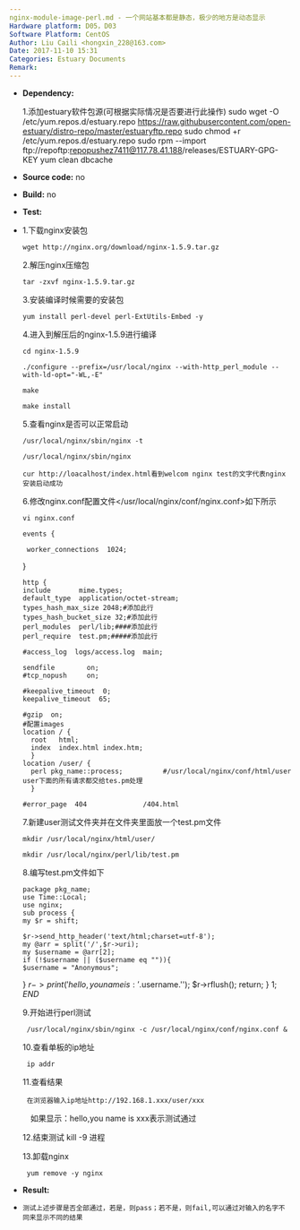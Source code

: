 ```yaml
---
nginx-module-image-perl.md - 一个网站基本都是静态，极少的地方是动态显示
Hardware platform: D05，D03
Software Platform: CentOS
Author: Liu Caili <hongxin_228@163.com>
Date: 2017-11-10 15:31
Categories: Estuary Documents
Remark:
---
```

- **Dependency:**

    1.添加estuary软件包源(可根据实际情况是否要进行此操作)
       sudo wget -O /etc/yum.repos.d/estuary.repo https://raw.githubusercontent.com/open-estuary/distro-repo/master/estuaryftp.repo
       sudo chmod +r /etc/yum.repos.d/estuary.repo
       sudo rpm --import ftp://repoftp:repopushez7411@117.78.41.188/releases/ESTUARY-GPG-KEY
       yum clean dbcache

- **Source code:**
    no

- **Build:**
    no

- **Test:**
-
    1.下载nginx安装包

      wget http://nginx.org/download/nginx-1.5.9.tar.gz

    2.解压nginx压缩包

      tar -zxvf nginx-1.5.9.tar.gz

    3.安装编译时候需要的安装包

      yum install perl-devel perl-ExtUtils-Embed -y

    4.进入到解压后的nginx-1.5.9进行编译

      cd nginx-1.5.9

      ./configure --prefix=/usr/local/nginx --with-http_perl_module --with-ld-opt="-WL,-E"

      make

      make install

    5.查看nginx是否可以正常启动

      /usr/local/nginx/sbin/nginx -t

      /usr/local/nginx/sbin/nginx

      cur http://loacalhost/index.html看到welcom nginx test的文字代表nginx安装启动成功

    6.修改nginx.conf配置文件</usr/local/nginx/conf/nginx.conf>如下所示

      vi nginx.conf

      events {

       worker_connections  1024;
     }


      http {
      include       mime.types;
      default_type  application/octet-stream;
      types_hash_max_size 2048;#添加此行
      types_hash_bucket_size 32;#添加此行
      perl_modules  perl/lib;####添加此行
      perl_require  test.pm;#####添加此行

      #access_log  logs/access.log  main;

      sendfile        on;
      #tcp_nopush     on;

      #keepalive_timeout  0;
      keepalive_timeout  65;

      #gzip  on;
      #配置images
      location / {
        root   html;
        index  index.html index.htm;
        }
      location /user/ {
        perl pkg_name::process;          #/usr/local/nginx/conf/html/user user下面的所有请求都交给tes.pm处理
        }

      #error_page  404              /404.html

    7.新建user测试文件夹并在文件夹里面放一个test.pm文件

      mkdir /usr/local/nginx/html/user/

      mkdir /usr/local/nginx/perl/lib/test.pm

    8.编写test.pm文件如下

      package pkg_name;
      use Time::Local;
      use nginx;
      sub process {
      my $r = shift;

      $r->send_http_header('text/html;charset=utf-8');
      my @arr = split('/',$r->uri);
      my $username = @arr[2];
      if (!$username || ($username eq "")){
      $username = "Anonymous";
     }
      $r->print('hello,you name is :'.$username.'');
      $r->rflush();
      return;
    }
    1;
    _END_


    9.开始进行perl测试

       /usr/local/nginx/sbin/nginx -c /usr/local/nginx/conf/nginx.conf &

    10.查看单板的ip地址

       ip addr

    11.查看结果

       在浏览器输入ip地址http://192.168.1.xxx/user/xxx 

     　如果显示：hello,you name is xxx表示测试通过

    12.结束测试
       kill -9 进程

    13.卸载nginx

       yum remove -y nginx

- **Result:**
-
      测试上述步骤是否全部通过，若是，则pass；若不是，则fail,可以通过对输入的名字不同来显示不同的结果
